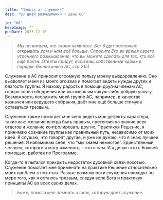 ```yaml
---
title: "Польза от служения"
desc: "90 дней размышлений - день 60"

id: "60"
heroImage: ""
pubDate: 2023-12-10
---
```

> _Мы понимаем, что знаем немногое. Бог будет постоянно открывать вам и нам
> всё больше. Спросите Его во время своего утреннего размышления, что вы
> можете сделать для тех, кто всё ещё болен. Ответы придут, если ваш
> собственный «дом» в порядке.(Белая книга АС, стр.215)_

Служение в АС приносит огромную пользу моему выздоровлению. Оно вызволяет меня
из моего эгоизма и помогает видеть нужды других и благость группы. Я нахожу
радость в помощи другим членам АС, говоря слова ободрения или оказывая им
какую-либо добрую услугу. Возможность послужить моей группе АС, например, в
качестве казначея или ведущего собрания, даёт мне ещё больше стимула
оставаться трезвым.

Служение также помогает мне ясно видеть мои дефекты характера, такие как:
желание всегда быть правым, претензия на знание всех ответов и желание
контролировать других. Практикуя Решение, я принимаю сознание группы как
правильный путь, независимо от моих идей. Я слушаю, что говорят другие, и уже
не думаю, что я знаю лучшее решение. Я напоминаю себе, что “мы знаем
немногое”. Единственный человек, которого я могу изменить, – это я сам. И я
делаю это с Божьей помощью, работая по Программе.

Когда-то я пытался прикрыть недостаток духовной связи похотью. Служение
помогает мне применять на практике Решение относительно моих проблем с
похотью. Разные возможности служения приходят по мере того, как я остаюсь
трезвым, следуя воле Бога и практикуя принципы АС во всех своих делах.

> _Боже, помоги мне помнить о силе, которую даёт служение._

